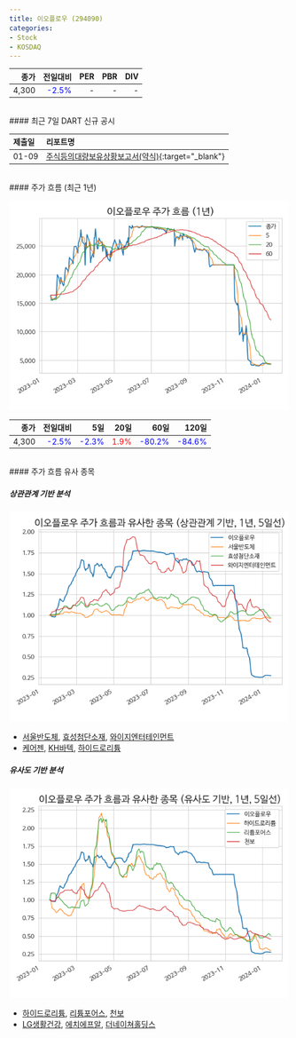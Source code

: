 ```yaml
---
title: 이오플로우 (294090)
categories:
- Stock
- KOSDAQ
---
```


|**종가**|**전일대비**|**PER**|**PBR**|**DIV**|
|---:|-------:|--:|--:|--:|
|4,300|<span style="color: blue">-2.5%</span>|-|-|-|

<!-- more -->

<br>
#### 최근 7일 DART 신규 공시


|**제출일**|**리포트명**|
|:-----|:-------|
|01-09|[주식등의대량보유상황보고서(약식)](https://dart.fss.or.kr/dsaf001/main.do?rcpNo=20240109000094){:target="_blank"}|

<br>
#### 주가 흐름 (최근 1년)

![294090](/assets/images/stock/294090.png)

|**종가**|**전일대비**|**5일**|**20일**|**60일**|**120일**|
|---:|-------:|--:|---:|---:|----:|
|4,300|<span style="color: blue">-2.5%</span>|<span style="color: blue">-2.3%</span>|<span style="color: red">1.9%</span>|<span style="color: blue">-80.2%</span>|<span style="color: blue">-84.6%</span>|

<br>
#### 주가 흐름 유사 종목

##### 상관관계 기반 분석

![294090](/assets/images/stock/294090_corr.png)
- [서울반도체](/046890/), [효성첨단소재](/298050/), [와이지엔터테인먼트](/122870/)
- [케어젠](/214370/), [KH바텍](/060720/), [하이드로리튬](/101670/)

##### 유사도 기반 분석

![294090](/assets/images/stock/294090_sim.png)
- [하이드로리튬](/101670/), [리튬포어스](/073570/), [천보](/278280/)
- [LG생활건강](/051900/), [에치에프알](/230240/), [더네이쳐홀딩스](/298540/)